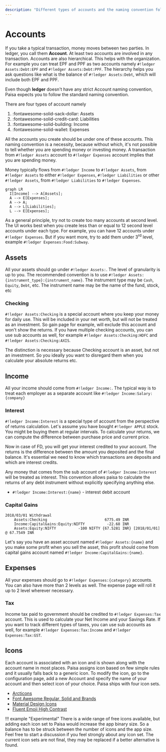 ```yaml
---
description: "Different types of accounts and the naming convention followed by Paisa, an open source personal finance manager"
---
```


# Accounts

If you take a typical transaction, money moves between two parties. In
ledger, you call them **Account**. At least two accounts are involved
in any transaction. Accounts are also hierarchical. This helps with
the organization. For example you can treat EPF and PPF as two
accounts namely `#!ledger Assets:Debt:EPF` and `#!ledger
Assets:Debt:PPF`. The hierarchy helps you ask questions like what is
the balance of `#!ledger Assets:Debt`, which will include both EPF and
PPF.

Even though **ledger** doesn't have any strict Account naming
convention, Paisa expects you to follow the standard naming
convention.

There are four types of account namely

1. :fontawesome-solid-sack-dollar: Assets
1. :fontawesome-solid-credit-card: Liabilities
1. :fontawesome-solid-building: Income
1. :fontawesome-solid-wallet: Expenses

All the accounts you create should be under one of these
accounts. This naming convention is a necessity, because without
which, it's not possible to tell whether you are spending money or
investing money. A transaction from `#!ledger Assets` account to
`#!ledger Expenses` account implies that you are spending money.

Money typically flows from `#!ledger Income` to `#!ledger Assets`,
from `#!ledger Assets` to either `#!ledger Expenses`, `#!ledger
Liabilities` or other `#!ledger Assets`, from `#!ledger Liabilities`
to `#!ledger Expenses`.

``` mermaid
graph LR
  I[Income] --> A[Assets];
  A --> E[Expenses];
  A --> A;
  A --> L[Liabilities];
  L --> E[Expenses];
```

As a general principle, try not to create too many accounts at second
level. The UI works best when you create less than or equal to 12
second level accounts under each type. For example, you can have 12
accounts under `#!ledger Expenses`. But if you want more, try to add them under
3<sup>rd</sup> level, example `#!ledger Expenses:Food:Subway`.


## Assets

All your assets should go under `#!ledger Assets:`. The level of granularity is
up to you. The recommended convention is to use
`#!ledger Assets:{instrument_type}:{instrument_name}`. The instrument type may
be `Cash`, `Equity`, `Debt`, etc. The instrument name may be the name of
the fund, stock, etc

### Checking

`#!ledger Assets:Checking` is a special account where you keep your money for
daily use. This will be included in your net worth, but will not be
treated as an investment. So gain page for example, will exclude this
account and won't show the returns. If you have multiple checking
accounts, you can use sub accounts as well, for example `#!ledger
Assets:Checking:HDFC` and `#!ledger Assets:Checking:AXIS`.

The distinction is necessary because Checking account is an asset, but
not an investment. So you ideally you want to disregard them when you
calculate your absolute returns etc.


## Income

All your income should come from `#!ledger Income:`. The typical way
is to treat each employer as a separate account like `#!ledger
Income:Salary:{company}`

### Interest

`#!ledger Income:Interest` is a special type of account from the perspective of
returns calculation. Let's assume you have bought `#!ledger APPLE` stock. You
might be buying them at regular intervals. To calculate your returns,
we can compute the difference between purchase price and current
price.

Now in case of FD, you will get your interest credited to your
account. The returns is the difference between the amount you
deposited and the final balance. It's essential we need to know which
transactions are deposits and which are interest credits.

Any money that comes from the sub account of `#!ledger
Income:Interest` will be treated as interest. This convention allows
paisa to calculate the returns of any debt instrument without
explicitly specifying anything else.

* `#!ledger Income:Interest:{name}` - interest debit account


### Capital Gains

```ledger
2018/03/01 Withdrawal
    Assets:Checking                          6775.49 INR
    Income:CapitalGains:Equity:NIFTY          -22.68 INR
    Assets:Equity:NIFTY          -100 NIFTY {67.5281 INR} [2018/01/01] @ 67.7549 INR
```

Let's say you have an asset account named `#!ledger Assets:{name}` and
you make some profit when you sell the asset, this profit should come
from capital gains account named `#!ledger Income:CapitalGains:{name}`.

## Expenses

All your expenses should go to `#!ledger Expenses:{category}`
accounts. You can also have more than 2 levels as well. The expense
page will roll it up to 2 level wherever necessary.

### Tax

Income tax paid to government should be credited to `#!ledger
Expenses:Tax` account. This is used to calculate your Net Income and
your Savings Rate. If you want to track different types of taxes, you
can use sub accounts as well, for example `#!ledger Expenses:Tax:Income`
and `#!ledger Expenses:Tax:GST`.


## Icons

Each account is associated with an icon and is shown along with the
account name in most places. Paisa assigns icon based on few simple
rules and it usually falls back to a generic icon. To modify the icon,
go to the configuration page, add a new Account and specify the name
of your account and then select icon of your choice. Paisa ships with
four icon sets.

* [Arcticons](https://arcticons.onnno.nl/)
* [Font Awesome Regular, Solid and Brands](https://fontawesome.com/search?o=r&m=free&s=solid)
* [Material Design Icons](https://materialdesignicons.com/)
* [Fluent Emoji High Contrast](https://icon-sets.iconify.design/fluent-emoji-high-contrast/)


!!! example "Experimental"
    There is a wide range of free icons available, but adding each
    icon set to Paisa would increase the app binary size. So a balance
    has to be struck between the number of icons and the app
    size. Feel free to start a discussion if you feel strongly about
    any icon set. The current icon sets are not final, they may be
    replaced if a better alternative is found.
